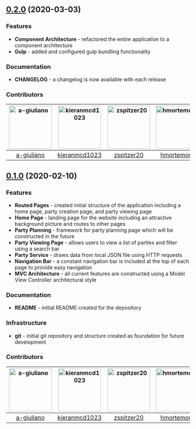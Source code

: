 ## [0.2.0](https://github.com/hmortemore/modernWebDev/releases/tag/0.2.0) (2020-03-03)

### Features

- **Component Architecture** - refactored the entire application to a component architecture
- **Gulp** - added and configured gulp bundling functionality

### Documentation

- **CHANGELOG** - a changelog is now available with each release

### Contributors

[<img alt="a-giuliano" src="https://avatars1.githubusercontent.com/u/27093042?s=460&v=4" width="117">](https://github.com/a-giuoliano) |[<img alt="kieranmcd1023" src="https://avatars3.githubusercontent.com/u/60300526?s=460&v=4" width="117">](https://github.com/kieranmcd1023) | [<img alt="zspitzer20" src="https://avatars1.githubusercontent.com/u/34380670?s=460&v=4" width="117">](https://github.com/zspitzer20) | [<img alt="hmortemore" src="https://avatars3.githubusercontent.com/u/46977460?s=460&v=4" width="117">](https://github.com/hmortemore)
:---: |:---: |:---: |:---:|
[a-giuliano](https://github.com/a-giuoliano) | [kieranmcd1023](https://github.com/kieranmcd1023) | [zspitzer20](https://github.com/zspitzer20) | [hmortemore](https://github.com/hmortemore) |

## [0.1.0](https://github.com/hmortemore/modernWebDev/tree/0.1.0) (2020-02-10)

### Features

- **Routed Pages** - created initial structure of the application including a home page, party creation page, and party viewing page
- **Home Page** - landing page for the website including an attractive background picture and routes to other pages
- **Party Planning** - framework for party planning page which will be constructed in the future
- **Party Viewing Page** - allows users to view a list of parties and filter using a search bar
- **Party Service** - draws data from local JSON file using HTTP requests
- **Navigation Bar** - a constant navigation bar is included at the top of each page to provide easy navigation
- **MVC Architecture** - all current features are constructed using a Model View Controller architectural style

### Documentation

- **README** - initial README created for the depository

### Infrastructure

- **git** - initial git repository and structure created as foundation for future development

### Contributors

[<img alt="a-giuliano" src="https://avatars1.githubusercontent.com/u/27093042?s=460&v=4" width="117">](https://github.com/a-giuoliano) |[<img alt="kieranmcd1023" src="https://avatars3.githubusercontent.com/u/60300526?s=460&v=4" width="117">](https://github.com/kieranmcd1023) | [<img alt="zspitzer20" src="https://avatars1.githubusercontent.com/u/34380670?s=460&v=4" width="117">](https://github.com/zspitzer20) | [<img alt="hmortemore" src="https://avatars3.githubusercontent.com/u/46977460?s=460&v=4" width="117">](https://github.com/hmortemore)
:---: |:---: |:---: |:---:|
[a-giuliano](https://github.com/a-giuoliano) | [kieranmcd1023](https://github.com/kieranmcd1023) | [zspitzer20](https://github.com/zspitzer20) | [hmortemore](https://github.com/hmortemore) |
